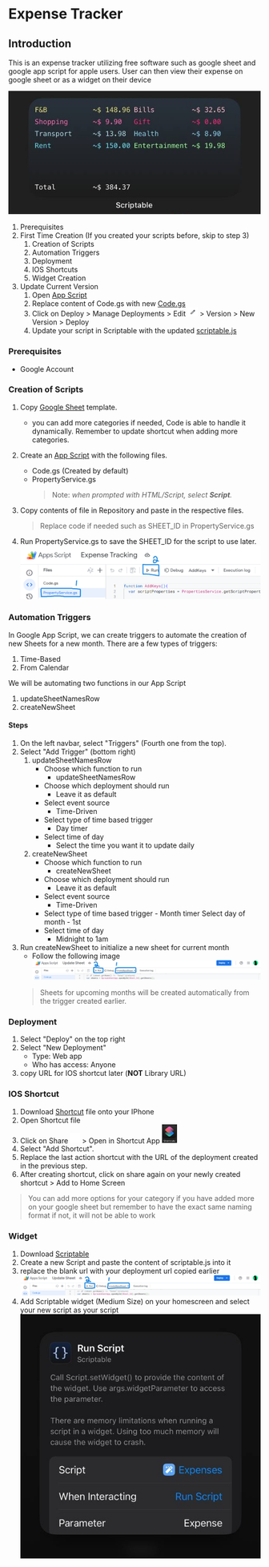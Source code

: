 # Expense Tracker

## Introduction

This is an expense tracker utilizing free software such as google sheet and google app script for apple users. User can then view their expense on google sheet or as a widget on their device

![](./Images/widget.jpg)

1. Prerequisites
2. First Time Creation (If you created your scripts before, skip to step 3)
    1. Creation of Scripts
    2. Automation Triggers
    3. Deployment
    4. IOS Shortcuts
    5. Widget Creation
3. Update Current Version
    1. Open [App Script](https://script.google.com/home)
    2. Replace content of Code\.gs with new [Code.gs](./Code.gs)
    3. Click on Deploy > Manage Deployments > Edit <img src="./Images/edit.png" width="20"> > Version > New Version > Deploy
    4. Update your script in Scriptable with the updated [scriptable.js](/scriptable.js)

### Prerequisites

- Google Account

### Creation of Scripts

1. Copy [Google Sheet](https://docs.google.com/spreadsheets/d/1ubyK8wVEwTyb_m3H7Mx2PJsOFY4h2O8FcVruWHgczRc/edit?usp=sharing) template.
    - you can add more categories if needed, Code is able to handle it dynamically. Remember to update shortcut when adding more categories.

2. Create an [App Script](https://script.google.com/home/projects/create) with the following files.

   - Code\.gs (Created by default)
   - PropertyService\.gs
     > Note: _when prompted with HTML/Script, select **Script**._

3. Copy contents of file in Repository and paste in the respective files.

   > Replace code if needed such as SHEET_ID in PropertyService\.gs

4. Run PropertyService\.gs to save the SHEET_ID for the script to use later.
   ![alt text](./Images/image-1.png)

### Automation Triggers

In Google App Script, we can create triggers to automate the creation of new Sheets for a new month. There are a few types of triggers:

1. Time-Based
2. From Calendar

We will be automating two functions in our App Script

1. updateSheetNamesRow
2. createNewSheet

#### Steps

1. On the left navbar, select "Triggers" (Fourth one from the top).
2. Select "Add Trigger" (bottom right)
   1. updateSheetNamesRow
      - Choose which function to run
        - updateSheetNamesRow
      - Choose which deployment should run
        - Leave it as default
      - Select event source
        - Time-Driven
      - Select type of time based trigger
        - Day timer
      - Select time of day
        - Select the time you want it to update daily
   2. createNewSheet
      - Choose which function to run
        - createNewSheet
      - Choose which deployment should run
        - Leave it as default
      - Select event source
        - Time-Driven
      - Select type of time based trigger - Month timer
        Select day of month - 1st
      - Select time of day
        - Midnight to 1am
3. Run createNewSheet to initialize a new sheet for current month
    - Follow the following image ![alt text](./Images/createNewSheet.png)
    > Sheets for upcoming months will be created automatically from the trigger created earlier.

### Deployment

1. Select "Deploy" on the top right
2. Select "New Deployment"
   - Type: Web app
   - Who has access: Anyone
3. copy URL for IOS shortcut later (**NOT** Library URL)

### IOS Shortcut

1. Download [Shortcut]("ExpenseTracker.shortcut") file onto your IPhone
2. Open Shortcut file
3. Click on Share <img src="Images/share.png" width="20"> > Open in Shortcut App <img src="Images/shortcuts.jpg" width="30">
4. Select "Add Shortcut".
5. Replace the last action shortcut with the URL of the deployment created in the previous step.
6. After creating shortcut, click on share again on your newly created shortcut > Add to Home Screen

> You can add more options for your category if you have added more on your google sheet but remember to have the exact same naming format if not, it will not be able to work

### Widget

1. Download [Scriptable](https://apps.apple.com/us/app/scriptable/id1405459188)
2. Create a new Script and paste the content of scriptable.js into it
3. replace the blank url with your deployment url copied earlier
    ![alt text](image.png)
4. Add Scriptable widget (Medium Size) on your homescreen and select your new script as your script
![](./Images/scriptable.jpg)
